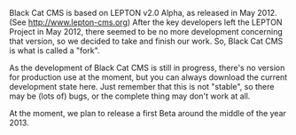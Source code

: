 Black Cat CMS is based on LEPTON v2.0 Alpha, as released in May 2012. (See http://www.lepton-cms.org) 
After the key developers left the LEPTON Project in May 2012, there seemed to be no more development 
concerning that version, so we decided to take and finish our work. So, Black Cat CMS is what is called a "fork".

As the development of Black Cat CMS is still in progress, there's no version for production use at the 
moment, but you can always download the current development state here. Just remember that this 
is not "stable", so there may be (lots of) bugs, or the complete thing may don't work at all.

At the moment, we plan to release a first Beta around the middle of the year 2013.
